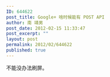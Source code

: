 ```yaml
---
ID: 644622
post_title: Google+ 啥时候能有 POST API
author: 南 靖男
post_date: 2012-02-15 11:33:47
post_excerpt: ""
layout: post
permalink: 2012/02/644622
published: true
---
```

不能没办法刷屏。